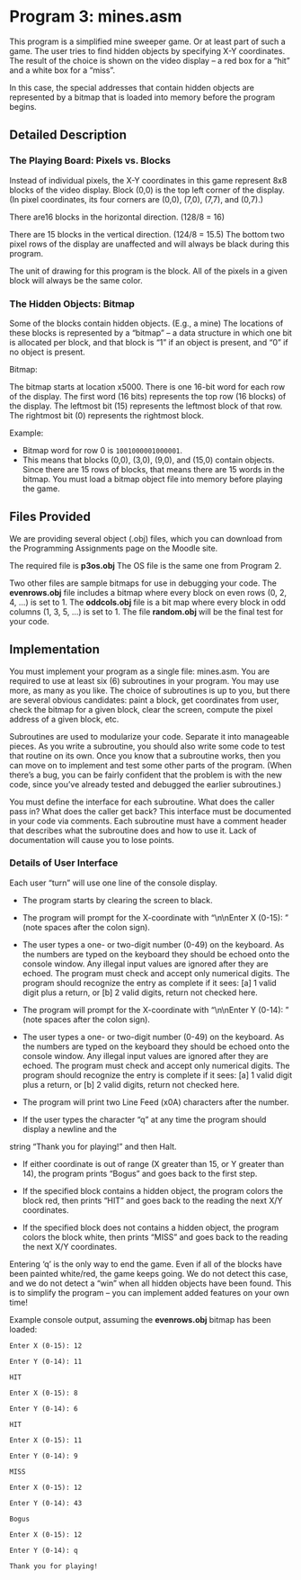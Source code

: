 # Program 3: mines.asm

This program is a simplified mine sweeper game. Or at least part of such a game. The user tries to find hidden objects by specifying X-Y coordinates. The result of the choice is shown on the video display – a red box for a “hit” and a white box for a “miss”.

In this case, the special addresses that contain hidden objects are represented by a bitmap that is loaded into memory before the program begins.

## Detailed Description

### The Playing Board: Pixels vs. Blocks

Instead of individual pixels, the X-Y coordinates in this game represent 8x8 blocks of the video display. Block (0,0) is the top left corner of the display. (In pixel coordinates, its four corners are (0,0), (7,0), (7,7), and (0,7).)

There are16 blocks in the horizontal direction. (128/8 = 16)

There are 15 blocks in the vertical direction. (124/8 = 15.5) The bottom two pixel rows of the display are unaffected and will always be black during this program.

The unit of drawing for this program is the block. All of the pixels in a given block will always be the same color.

### The Hidden Objects: Bitmap

Some of the blocks contain hidden objects. (E.g., a mine) The locations of these blocks is represented by a “bitmap” – a data structure in which one bit is allocated per block, and that block is “1” if an object is present, and “0” if no object is present.

Bitmap:

The bitmap starts at location x5000. There is one 16-bit word for each row of the display. The first word (16 bits) represents the top row (16 blocks) of the display. The leftmost bit (15) represents the leftmost block of that row. The rightmost bit (0) represents the rightmost block.

Example:
 - Bitmap word for row 0 is `1001000001000001`.
 - This means that blocks (0,0), (3,0), (9,0), and (15,0) contain objects.
  Since there are 15 rows of blocks, that means there are 15 words in the bitmap. You must load a bitmap object file into memory before playing the game.

## Files Provided

We are providing several object (.obj) files, which you can download from the Programming Assignments page on the Moodle site.

The required file is **p3os.obj** The OS file is the same one from Program 2.

Two other files are sample bitmaps for use in debugging your code. The **evenrows.obj** file includes a bitmap where every block on even rows (0, 2, 4, ...) is set to 1. The **oddcols.obj** file is a bit map where every block in odd columns (1, 3, 5, ...) is set to 1. The file **random.obj** will be the final test for your code.

## Implementation

You must implement your program as a single file: mines.asm. You are required to use at least six (6) subroutines in your program. You may use more, as many as you like. The choice of subroutines is up to you, but there are several obvious candidates: paint a block, get coordinates from user, check the bitmap for a given block, clear the screen, compute the pixel address of a given block, etc.

Subroutines are used to modularize your code. Separate it into manageable pieces. As you write a subroutine, you should also write some code to test that routine on its own. Once you know that a subroutine works, then you can move on to implement and test some other parts of the program. (When there’s a bug, you can be fairly confident that the problem is with the new code, since you’ve already tested and debugged the earlier subroutines.)

You must define the interface for each subroutine. What does the caller pass in? What does the caller get back? This interface must be documented in your code via comments. Each subroutine must have a comment header that describes what the subroutine does and how to use it. Lack of documentation will cause you to lose points.

### Details of User Interface

Each user “turn” will use one line of the console display.

 - The program starts by clearing the screen to black.

 - The program will prompt for the X-coordinate with “\n\nEnter X (0-15): ” (note spaces after the colon sign).

 - The user types a one- or two-digit number (0-49) on the keyboard. As the numbers are typed on the keyboard they should be echoed onto the console window. Any illegal input values are ignored after they are echoed. The program must check and accept only numerical digits. The program should recognize the entry as complete if it sees: [a] 1 valid digit plus a return, or [b] 2 valid digits, return not checked here.

 - The program will prompt for the X-coordinate with “\n\nEnter Y (0-14): ” (note spaces after the colon sign).

 - The user types a one- or two-digit number (0-49) on the keyboard. As the numbers are typed on the keyboard they should be echoed onto the console window. Any illegal input values are ignored after they are echoed. The program must check and accept only numerical digits. The program should recognize the entry is complete if it sees: [a] 1 valid digit plus a return, or [b] 2 valid digits, return not checked here.

 - The program will print two Line Feed (x0A) characters after the number.

 - If the user types the character “q” at any time the program should display a newline and the

string “Thank you for playing!” and then Halt.

 - If either coordinate is out of range (X greater than 15, or Y greater than 14), the program prints “Bogus” and goes back to the first step.

 - If the specified block contains a hidden object, the program colors the block red, then prints “HIT” and goes back to the reading the next X/Y coordinates.

 - If the specified block does not contains a hidden object, the program colors the block white, then prints “MISS” and goes back to the reading the next X/Y coordinates.

Entering ‘q’ is the only way to end the game. Even if all of the blocks have been painted white/red, the game keeps going. We do not detect this case, and we do not detect a “win” when all hidden objects have been found. This is to simplify the program – you can implement added features on your own time!

Example console output, assuming the **evenrows.obj** bitmap has been loaded: 

```
Enter X (0-15): 12

Enter Y (0-14): 11

HIT

Enter X (0-15): 8 

Enter Y (0-14): 6 

HIT

Enter X (0-15): 11 

Enter Y (0-14): 9 

MISS

Enter X (0-15): 12

Enter Y (0-14): 43

Bogus

Enter X (0-15): 12

Enter Y (0-14): q

Thank you for playing!
```
